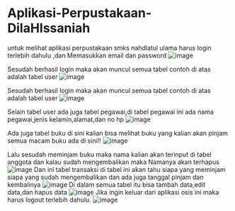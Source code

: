 # Aplikasi-Perpustakaan-DilaHIssaniah
untuk melihat aplikasi perpustakaan smks nahdlatul ulama harus login terlebih dahulu ,dan Memasukkan email dan password
![image](https://user-images.githubusercontent.com/97661073/162889558-2f7d6678-c410-4b39-856c-30bc4c3dd900.png)

Sesudah berhasil login maka akan muncul semua tabel contoh di atas adalah tabel user
![image](https://user-images.githubusercontent.com/97661073/162889594-5256c462-e57a-42ff-af7b-d66b15e596cc.png)

Sesudah berhasil login maka akan muncul semua tabel contoh di atas adalah tabel user
![image](https://user-images.githubusercontent.com/97661073/162889616-b3299c3e-ee92-4158-84c3-4f634d7749d2.png)

Selain tabel user ada juga tabel pegawai,di tabel pegawai ini ada nama pegawai,jenis kelamin,alamat,dan no hp
![image](https://user-images.githubusercontent.com/97661073/162889651-e1873c2f-e9e3-4569-8486-7e6b567e4816.png)

Ada juga tabel buku di sini kalian bisa melihat buku yang kalian akan pinjam semua macam buku ada di sini!!
![image](https://user-images.githubusercontent.com/97661073/162889680-b28d618b-25c1-45e4-84e7-52ac3f5a7161.png)

Lalu sesudah meminjam buku maka nama kalian akan terinput di tabel anggota dan kalau sudah mengembalikan maka Namanya akan terhapus
![image](https://user-images.githubusercontent.com/97661073/162889713-eeffc710-7e82-4c39-ad95-40b173c7f696.png)
Dan ini tabel transaksi di tabel ini akan tahu siapa yang meminjam siapa yang sudah mengembalikan dan ada juga tanggal pinjam dan kembalinya
![image](https://user-images.githubusercontent.com/97661073/162889790-67ac5167-9c2d-41a3-b0a7-6302c57ed77b.png)
Di dalam semua tabel itu bisa tambah data,edit data,dan hapus data 
![image](https://user-images.githubusercontent.com/97661073/162889827-f342a300-753a-4837-a64a-d15821e78d81.png)
Jika ingin keluar dari aplikasi osis ini maka harus logout terlebih dahulu.
![image](https://user-images.githubusercontent.com/97661073/162889896-7942d513-1ab9-44ed-9b39-4f9b6fbc6421.png)

